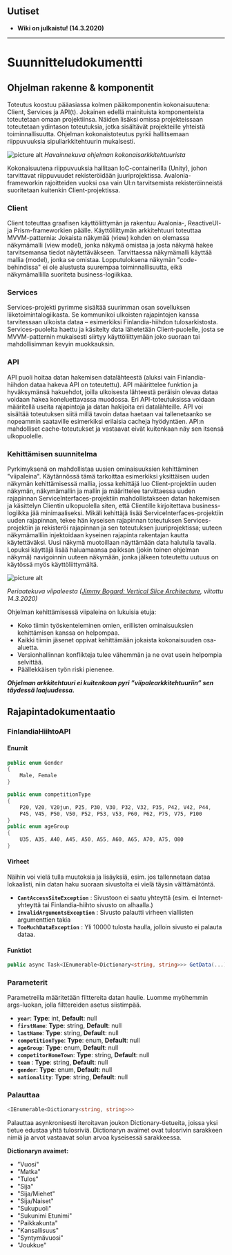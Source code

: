## Uutiset ##
* **Wiki on julkaistu! (14.3.2020)**

---

# Suunnitteludokumentti #

## Ohjelman rakenne & komponentit ##
Toteutus koostuu pääasiassa kolmen pääkomponentin kokonaisuutena: Client, Services ja API(t). Jokainen edellä mainituista komponenteista toteutetaan omaan projektiinsa. Näiden lisäksi omissa projekteissaan toteutetaan ydintason toteutuksia, jotka sisältävät projekteille yhteistä toiminnallisuutta. Ohjelman kokonaistoteutus pyrkii hallitsemaan riippuvuuksia sipuliarkkitehtuurin mukaisesti.


![picture alt](https://i.imgur.com/bnjs88p.png)
*Havainnekuva ohjelman kokonaisarkkitehtuurista*


Kokonaisuutena riippuvuuksia hallitaan IoC-containerilla (Unity), johon tarvittavat riippuvuudet rekisteröidään juuriprojektissa. Avalonia-frameworkin rajoitteiden vuoksi osa vain UI:n tarvitsemista rekisteröinneistä suoritetaan kuitenkin Client-projektissa.

### Client ###
Client toteuttaa graafisen käyttöliittymän ja rakentuu Avalonia-, ReactiveUI- ja Prism-frameworkien päälle. Käyttöliittymän arkkitehtuuri toteuttaa MVVM-patternia: Jokaista näkymää (view) kohden on olemassa näkymämalli (view model), jonka näkymä omistaa ja josta näkymä hakee tarvitsemansa tiedot näytettäväkseen. Tarvittaessa näkymämalli käyttää mallia (model), jonka se omistaa. Lopputuloksena näkymän "code-behindissa" ei ole alustusta suurempaa toiminnallisuutta, eikä näkymämallilla suoriteta business-logiikkaa.

### Services ###
Services-projekti pyrimme sisältää suurimman osan sovelluksen liiketoimintalogiikasta. Se kommunikoi ulkoisten rajapintojen kanssa tarvitessaan ulkoista dataa – esimerkiksi Finlandia-hiihdon tulosarkistosta. Services-puolelta haettu ja käsitelty data lähetetään Client-puolelle, josta se MVVM-patternin mukaisesti siirtyy käyttöliittymään joko suoraan tai mahdollisimman kevyin muokkauksin.

### API ###
API puoli hoitaa datan hakemisen datalähteestä (aluksi vain Finlandia-hiihdon dataa hakeva API on toteutettu). API määrittelee funktion ja hyväksymänsä hakuehdot, joilla ulkoisesta lähteestä peräisin olevaa dataa voidaan hakea koneluettavassa muodossa. Eri API-toteutuksissa voidaan määritellä useita rajapintoja ja datan hakijoita eri datalähteille. API voi sisältää toteutuksen siitä millä tavoin dataa haetaan vai tallenetaanko se nopeammin saataville esimerkiksi erilaisia cacheja hyödyntäen. API:n mahdolliset cache-toteutukset ja vastaavat eivät kuitenkaan näy sen itsensä ulkopuolelle.

### Kehittämisen suunnitelma ###
Pyrkimyksenä on mahdollistaa uusien ominaisuuksien kehittäminen "viipaleina". Käytännössä tämä tarkoittaa esimerkiksi yksittäisen uuden näkymän kehittämisessä mallia, jossa kehittäjä luo Client-projektiin uuden näkymän, näkymämallin ja mallin ja määrittelee tarvittaessa uuden rajapinnan ServiceInterfaces-projektiin mahdollistakseen datan hakemisen ja käsittelyn Clientin ulkopuolella siten, että Clientille kirjoitettava business-logiikka jää minimaaliseksi. Mikäli kehittäjä lisää ServiceInterfaces-projektiin uuden rajapinnan, tekee hän kyseisen rajapinnan toteutuksen Services-projektiin ja rekisteröi rajapinnan ja sen toteutuksen juuriprojektissa; uuteen näkymämalliin injektoidaan kyseinen rajapinta rakentajan kautta käytettäväksi. Uusi näkymä muotoillaan näyttämään data halutulla tavalla. Lopuksi käyttäjä lisää haluamaansa paikksan (jokin toinen ohjelman näkymä) navigoinnin uuteen näkymään, jonka jälkeen toteutettu uutuus on käytössä myös käyttöliittymältä.


![picture alt](https://jimmybogardsblog.blob.core.windows.net/jimmybogardsblog/3/2018/Picture0030.png)

*Periaatekuva viipaleesta ([Jimmy Bogard: Vertical Slice Architecture](https://jimmybogard.com/vertical-slice-architecture/), viitattu 14.3.2020)*


Ohjelman kehittämisessä viipaleina on lukuisia etuja:

* Koko tiimin työskenteleminen omien, erillisten ominaisuuksien kehittämisen kanssa on helpompaa.
* Kaikki tiimin jäsenet oppivat kehittämään jokaista kokonaisuuden osa-aluetta.
* Versionhallinnan konflikteja tulee vähemmän ja ne ovat usein helpompia selvittää.
* Päällekkäisen työn riski pienenee.

***Ohjelman arkkitehtuuri ei kuitenkaan pyri ”viipalearkkitehtuuriin” sen täydessä laajuudessa.***

## Rajapintadokumentaatio ##

### FinlandiaHiihtoAPI ###

#### Enumit ####

```csharp
public enum Gender
{
	Male, Female
}

public enum competitionType 
{
	P20, V20, V20jun, P25, P30, V30, P32, V32, P35, P42, V42, P44,
	P45, V45, P50, V50, P52, P53, V53, P60, P62, P75, V75, P100
}
public enum ageGroup
{
	U35, A35, A40, A45, A50, A55, A60, A65, A70, A75, O80
}
```

#### Virheet ####
Näihin voi vielä tulla muutoksia ja lisäyksiä, esim. jos tallennetaan dataa lokaalisti, niin datan haku suoraan sivustolta ei vielä täysin välttämätöntä.

* **`CantAccessSiteException`** : Sivustoon ei saatu yhteyttä (esim. ei Internet-yhteyttä tai Finlandia-hiihto sivusto on alhaalla.)
* **`InvalidArgumentsException`** : Sivusto palautti virheen viallisten argumenttien takia
* **`TooMuchDataException`** : Yli 10000 tulosta haulla, jolloin sivusto ei palauta dataa.

#### Funktiot
```csharp
public async Task<IEnumerable<Dictionary<string, string>>> GetData(...)
```
### Parameterit ###
Parametreilla määritetään filttereita datan haulle.
Luomme myöhemmin args-luokan, jolla filttereiden asetus siistimpää.

* **`year`**:  **Type**: int, **Default**: null
*  **`firstName`**:  **Type**: string,  **Default**: null
* **`lastName`**: **Type**: string, **Default**: null
* **`competitionType`**: **Type**: enum, **Default**: null
* **`ageGroup`**: **Type**: enum, **Default**: null
*  **`competitorHomeTown`**: **Type**: string, **Default**: null
*  **`team`** : **Type**: string, **Default**: null
* **`gender`**: **Type**: enum, **Default**: null
* **`nationality`**: **Type**: string, **Default**: null

### Palauttaa ###
```csharp
<IEnumerable<Dictionary<string, string>>>
```

Palauttaa asynkronisesti iteroitavan joukon Dictionary-tietueita, joissa yksi tietue edustaa yhtä tulosriviä. Dictionaryn avaimet ovat tulosrivin sarakkeen nimiä ja arvot vastaavat solun arvoa kyseisessä sarakkeessa.

**Dictionaryn avaimet:**

* ”Vuosi"
* ”Matka"
* "Tulos"
* "Sija"
* "Sija/Miehet"
* "Sija/Naiset"
* "Sukupuoli"
* "Sukunimi Etunimi"
* "Paikkakunta"
* "Kansallisuus"
* "Syntymävuosi"
* "Joukkue"
